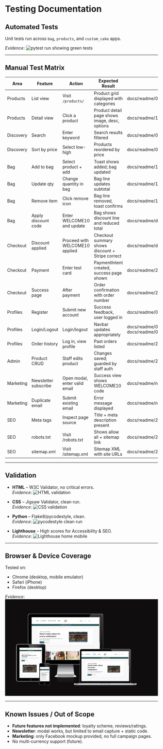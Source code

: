 # Testing Documentation

## Automated Tests

Unit tests run across `bag`, `products`, and `custom_cake` apps.

_Evidence_: ![pytest run showing green tests](docs/testing/val_pytest_run.png)

---

## Manual Test Matrix

| Area       | Feature                    | Action                          | Expected Result                                    | Evidence |
|------------|----------------------------|---------------------------------|----------------------------------------------------|----------|
| Products   | List view                  | Visit `/products/`              | Product grid displayed with categories             | docs/readme/02_cakes_listing.png |
| Products   | Detail view                 | Click a product                 | Product detail page shows image, desc, options     | docs/readme/11_product_detail_top.png |
| Discovery  | Search                      | Enter keyword                   | Search results filtered                           | docs/readme/08_search_results.png |
| Discovery  | Sort by price               | Select low-high                 | Products reordered by price                       | docs/readme/09_sort_price_low_high.png |
| Bag        | Add to bag                  | Select product + add            | Toast shows added; bag updated                    | docs/readme/14_add_to_bag_toast.png |
| Bag        | Update qty                  | Change quantity in bag          | Bag line updates subtotal                         | docs/readme/17_bag_update_qty.png |
| Bag        | Remove item                 | Click remove icon               | Bag line removed, toast confirms                  | docs/readme/18_bag_remove_item.png |
| Bag        | Apply discount code         | Enter WELCOME10 and update      | Bag shows discount line and reduced total         | docs/readme/discount_apply.png |
| Checkout   | Discount applied            | Proceed with WELCOME10 applied  | Checkout summary shows discount + Stripe correct  | docs/readme/discount_checkout.png |
| Checkout   | Payment                     | Enter test card                 | PaymentIntent created, success page shown         | docs/readme/21_payment_success.png |
| Checkout   | Success page                | After payment                   | Order confirmation with order number              | docs/readme/22_checkout_success_page.png |
| Profiles   | Register                    | Submit new account              | Success feedback, user logged in                  | docs/readme/05_register_feedback.png |
| Profiles   | Login/Logout                | Login/logout                    | Navbar updates appropriately                      | docs/readme/06_login_success.png / docs/readme/07_logout_success.png |
| Profiles   | Order history               | Log in, view profile            | Past orders listed                                | docs/readme/22_checkout_success_page.png |
| Admin      | Product CRUD                | Staff edits product             | Changes saved; guarded by staff auth              | docs/readme/24_admin_product_options.png |
| Marketing  | Newsletter subscribe        | Open modal, enter valid email   | Success view shows WELCOME10 code                 | docs/readme/newsletter_success.png |
| Marketing  | Duplicate email             | Submit existing email           | Error message displayed                           | docs/readme/newsletter_duplicate.png |
| SEO        | Meta tags                   | Inspect page source             | Title + meta description present                  | docs/readme/27_meta_title_description.png |
| SEO        | robots.txt                  | Visit /robots.txt               | Shows allow all + sitemap link                    | docs/readme/28_robots_sitemap.png |
| SEO        | sitemap.xml                 | Visit /sitemap.xml              | Sitemap XML with site URLs                        | docs/readme/28_robots_sitemap.png |

---

## Validation

- **HTML** – W3C Validator, no critical errors.  
  _Evidence_: ![HTML validation](docs/testing/val_html_index.png)

- **CSS** – Jigsaw Validator, clean run.  
  _Evidence_: ![CSS validation](docs/testing/val_css.png)

- **Python** – Flake8/pycodestyle, clean.  
  _Evidence_: ![pycodestyle clean run](docs/testing/val_py_console.png)

- **Lighthouse** – High scores for Accessibility & SEO.  
  _Evidence_: ![Lighthouse home mobile](docs/testing/lighthouse_home_mobile.png)

---

## Browser & Device Coverage

Tested on:
- Chrome (desktop, mobile emulator)
- Safari (iPhone)
- Firefox (desktop)

_Evidence_: ![Am I Responsive](docs/readme/am_i_responsive.png)

---

## Known Issues / Out of Scope

- **Future features not implemented**: loyalty scheme, reviews/ratings.  
- **Newsletter**: modal works, but limited to email capture + static code.  
- **Marketing**: only Facebook mockup provided, no full campaign pages.  
- No multi-currency support (future).

